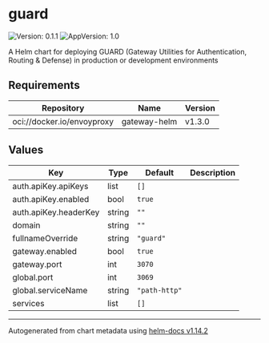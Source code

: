 # guard

![Version: 0.1.1](https://img.shields.io/badge/Version-0.1.1-informational?style=flat-square) ![AppVersion: 1.0](https://img.shields.io/badge/AppVersion-1.0-informational?style=flat-square)

A Helm chart for deploying GUARD (Gateway Utilities for Authentication, Routing & Defense) in production or development environments

## Requirements

| Repository | Name | Version |
|------------|------|---------|
| oci://docker.io/envoyproxy | gateway-helm | v1.3.0 |

## Values

| Key | Type | Default | Description |
|-----|------|---------|-------------|
| auth.apiKey.apiKeys | list | `[]` |  |
| auth.apiKey.enabled | bool | `true` |  |
| auth.apiKey.headerKey | string | `""` |  |
| domain | string | `""` |  |
| fullnameOverride | string | `"guard"` |  |
| gateway.enabled | bool | `true` |  |
| gateway.port | int | `3070` |  |
| global.port | int | `3069` |  |
| global.serviceName | string | `"path-http"` |  |
| services | list | `[]` |  |

----------------------------------------------
Autogenerated from chart metadata using [helm-docs v1.14.2](https://github.com/norwoodj/helm-docs/releases/v1.14.2)
